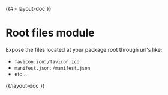 <!--
/**
 * @name            Root Files
 * @namespace       doc
 * @type            Markdown
 * @platform        md
 * @status          stable
 * @menu            Documentation / Modules           /doc/modules/rootFiles
 *
 * @since           2.0.0
 * @author    Olivier Bossel <olivier.bossel@gmail.com> (https://coffeekraken.io)
 */
-->

{{#> layout-doc }}

# Root files module

Expose the files located at your package root through url's like:

- `favicon.ico`: `/favicon.ico`
- `manifest.json`: `/manifest.json`
- etc...

{{/layout-doc }}
